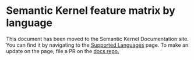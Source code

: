 # Semantic Kernel feature matrix by language

This document has been moved to the Semantic Kernel Documentation site. You can find it by navigating to the [Supported Languages](https://learn.microsoft.com/en-us/semantic-kernel/get-started/supported-languages) page.
To make an update on the page, file a PR on the [docs repo.](https://github.com/MicrosoftDocs/semantic-kernel-docs/blob/main/semantic-kernel/get-started/supported-languages.md)
